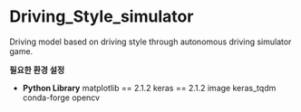 # Driving_Style_simulator
Driving model based on driving style through autonomous driving simulator game.

**필요한 환경 설정**
* **Python Library**
matplotlib == 2.1.2
keras == 2.1.2
image
keras_tqdm
conda-forge
opencv
